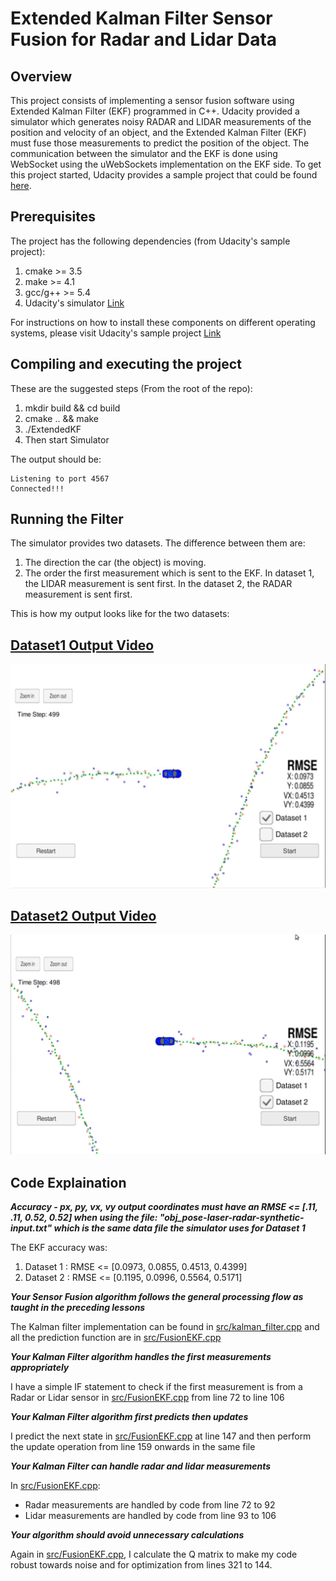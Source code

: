 # Extended Kalman Filter Sensor Fusion for Radar and Lidar Data

## Overview

This project consists of implementing a sensor fusion software using Extended Kalman Filter (EKF) programmed in C++. Udacity provided a simulator which generates noisy RADAR and LIDAR measurements of the position and velocity of an object, and the Extended Kalman Filter (EKF) must fuse those measurements to predict the position of the object. The communication between the simulator and the EKF is done using WebSocket using the uWebSockets implementation on the EKF side. To get this project started, Udacity provides a sample project that could be found [here](https://github.com/udacity/CarND-Extended-Kalman-Filter-Project).

 ## Prerequisites
The project has the following dependencies (from Udacity's sample project):

1. cmake >= 3.5
2. make >= 4.1
3. gcc/g++ >= 5.4
4. Udacity's simulator [Link](https://github.com/udacity/self-driving-car-sim/releases/)

For instructions on how to install these components on different operating systems, please visit Udacity's sample project [Link](https://github.com/udacity/CarND-Extended-Kalman-Filter-Project)

## Compiling and executing the project

These are the suggested steps (From the root of the repo):
1. mkdir build && cd build
2. cmake .. && make
3. ./ExtendedKF
4. Then start Simulator

The output should be:

```
Listening to port 4567
Connected!!!
```

## Running the Filter

The simulator provides two datasets. The difference between them are:

1. The direction the car (the object) is moving.
2. The order the first measurement which is sent to the EKF. In dataset 1, the LIDAR measurement is sent first. In the dataset 2, the RADAR measurement is sent first.

This is how my output looks like for the two datasets:

## [Dataset1 Output Video](https://github.com/AllenMendes/Extended-Kalman-Filter-Sensor-Fusion-for-Radar-and-Lidar-Data/blob/master/Dataset%201%20output_Extended_Kalman_Filter.mp4)

![image1](https://github.com/AllenMendes/Extended-Kalman-Filter-Sensor-Fusion-for-Radar-and-Lidar-Data/blob/master/Dataset%201.JPG)

## [Dataset2 Output Video](https://github.com/AllenMendes/Extended-Kalman-Filter-Sensor-Fusion-for-Radar-and-Lidar-Data/blob/master/Dataset%202%20output_Extended_Kalman_Filter.mp4)

![image2](https://github.com/AllenMendes/Extended-Kalman-Filter-Sensor-Fusion-for-Radar-and-Lidar-Data/blob/master/Dataset%202.JPG)

## Code Explaination

***Accuracy - px, py, vx, vy output coordinates must have an RMSE <= [.11, .11, 0.52, 0.52] when using the file: "obj_pose-laser-radar-synthetic-input.txt" which is the same data file the simulator uses for Dataset 1***

The EKF accuracy was:

1. Dataset 1 : RMSE <= [0.0973, 0.0855, 0.4513, 0.4399]
2. Dataset 2 : RMSE <= [0.1195, 0.0996, 0.5564, 0.5171]

***Your Sensor Fusion algorithm follows the general processing flow as taught in the preceding lessons***

The Kalman filter implementation can be found in [src/kalman_filter.cpp](https://github.com/AllenMendes/Extended-Kalman-Filter-Sensor-Fusion-for-Radar-and-Lidar-Data/blob/master/src/kalman_filter.cpp) and all the prediction function are in [src/FusionEKF.cpp](https://github.com/AllenMendes/Extended-Kalman-Filter-Sensor-Fusion-for-Radar-and-Lidar-Data/blob/master/src/FusionEKF.cpp)

***Your Kalman Filter algorithm handles the first measurements appropriately***

I have a simple IF statement to check if the first measurement is from a Radar or Lidar sensor in [src/FusionEKF.cpp](https://github.com/AllenMendes/Extended-Kalman-Filter-Sensor-Fusion-for-Radar-and-Lidar-Data/blob/master/src/FusionEKF.cpp) from line 72 to line 106

***Your Kalman Filter algorithm first predicts then updates***

I predict the next state in [src/FusionEKF.cpp](https://github.com/AllenMendes/Extended-Kalman-Filter-Sensor-Fusion-for-Radar-and-Lidar-Data/blob/master/src/FusionEKF.cpp) at line 147 and then perform the update operation from line 159 onwards in the same file

***Your Kalman Filter can handle radar and lidar measurements***

In [src/FusionEKF.cpp](https://github.com/AllenMendes/Extended-Kalman-Filter-Sensor-Fusion-for-Radar-and-Lidar-Data/blob/master/src/FusionEKF.cpp):

- Radar measurements are handled by code from line 72 to 92
- Lidar measurements are handled by code from line 93 to 106

***Your algorithm should avoid unnecessary calculations***

Again in [src/FusionEKF.cpp](https://github.com/AllenMendes/Extended-Kalman-Filter-Sensor-Fusion-for-Radar-and-Lidar-Data/blob/master/src/FusionEKF.cpp), I calculate the Q matrix to make my code robust towards noise and for optimization from lines 321 to 144.




